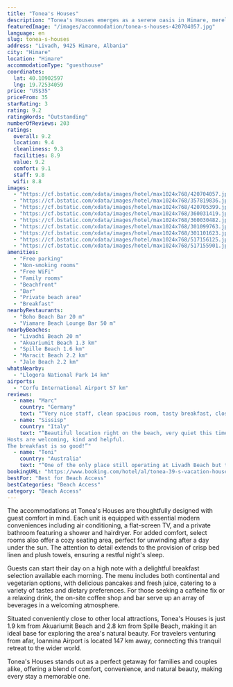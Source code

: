 ```yaml
---
title: "Tonea's Houses"
description: "Tonea's Houses emerges as a serene oasis in Himare, merely 70 meters from the pristine Livadhi Beach, offering guests an exclusive slice of paradise with its private beach area and lush garden vistas."
featuredImage: "/images/accommodation/tonea-s-houses-420704057.jpg"
language: en
slug: tonea-s-houses
address: "Livadh, 9425 Himare, Albania"
city: "Himare"
location: "Himare"
accommodationType: "guesthouse"
coordinates:
  lat: 40.10902597
  lng: 19.72534059
price: "US$35"
priceFrom: 35
starRating: 3
rating: 9.2
ratingWords: "Outstanding"
numberOfReviews: 203
ratings:
  overall: 9.2
  location: 9.4
  cleanliness: 9.3
  facilities: 8.9
  value: 9.2
  comfort: 9.1
  staff: 9.8
  wifi: 8.8
images:
  - "https://cf.bstatic.com/xdata/images/hotel/max1024x768/420704057.jpg?k=2b9368c6f679bc0fed4471280c9a0e92262db75537d62a5977b15a3c724d0dae&o=&hp=1"
  - "https://cf.bstatic.com/xdata/images/hotel/max1024x768/357819836.jpg?k=d3991c5ef0b181a3c008767009720419aa274b7d0f2674ce93b3f1d793e47929&o=&hp=1"
  - "https://cf.bstatic.com/xdata/images/hotel/max1024x768/420705399.jpg?k=bab479ac6b0c96e7ed94147979e5938b76fb48070201c3517584a8d3270152ea&o=&hp=1"
  - "https://cf.bstatic.com/xdata/images/hotel/max1024x768/360031419.jpg?k=1d0224abe4d81327fd65b267833f07209f1b9de0eea5bfdc466788a9d6132577&o=&hp=1"
  - "https://cf.bstatic.com/xdata/images/hotel/max1024x768/360030482.jpg?k=13675d29a31dba74489ce9821ff16b02a857c5c6adfca7ef6349638e081066a8&o=&hp=1"
  - "https://cf.bstatic.com/xdata/images/hotel/max1024x768/301099763.jpg?k=0cbc3b22ea7aaa4e3c28c914d18d5b1ce51af2abd55c71a7c6d5ea4eea30f77d&o=&hp=1"
  - "https://cf.bstatic.com/xdata/images/hotel/max1024x768/301101623.jpg?k=321fae7baf7098b38aa06b4b45dec015a57f4b5b5c8e01430503294ef2026451&o=&hp=1"
  - "https://cf.bstatic.com/xdata/images/hotel/max1024x768/517156125.jpg?k=88e13b9f6d78a58eeed3e7734254b7dcc5b11c7baac6041af4906771dea948bf&o=&hp=1"
  - "https://cf.bstatic.com/xdata/images/hotel/max1024x768/517155901.jpg?k=04dce771ae2472d28972b2ddeda827d0003b4f2595770bce65b0093e1b00d6ef&o=&hp=1"
amenities:
  - "Free parking"
  - "Non-smoking rooms"
  - "Free WiFi"
  - "Family rooms"
  - "Beachfront"
  - "Bar"
  - "Private beach area"
  - "Breakfast"
nearbyRestaurants:
  - "Boho Beach Bar 20 m"
  - "Viamare Beach Lounge Bar 50 m"
nearbyBeaches:
  - "Livadhi Beach 20 m"
  - "Akuariumit Beach 1.3 km"
  - "Spille Beach 1.6 km"
  - "Maracit Beach 2.2 km"
  - "Jale Beach 2.2 km"
whatsNearby:
  - "Llogora National Park 14 km"
airports:
  - "Corfu International Airport 57 km"
reviews:
  - name: "Marc"
    country: "Germany"
    text: "“Very nice staff, clean spacious room, tasty breakfast, close to the beach, parking on site”"
  - name: "Sissisp"
    country: "Italy"
    text: "“Beautiful location right on the beach, very quiet this time of the year (beginning of November). The room is basic, spacious and nice, bed is comfortable.
Hosts are welcoming, kind and helpful.
The breakfast is so good!”"
  - name: "Toni"
    country: "Australia"
    text: "“One of the only place still operating at Livadh Beach but the service from the staff was still excellent. These are perfectly located rooms directly across from the beach. Very comfortable rooms and an awesome two course breakfast with barista...”"
bookingURL: "https://www.booking.com/hotel/al/tonea-39-s-vacation-house.en-gb.html?aid=8035640"
bestFor: "Best for Beach Access"
bestCategories: "Beach Access"
category: "Beach Access"
---
```


The accommodations at Tonea's Houses are thoughtfully designed with guest comfort in mind. Each unit is equipped with essential modern conveniences including air conditioning, a flat-screen TV, and a private bathroom featuring a shower and hairdryer. For added comfort, select rooms also offer a cozy seating area, perfect for unwinding after a day under the sun. The attention to detail extends to the provision of crisp bed linen and plush towels, ensuring a restful night's sleep.

Guests can start their day on a high note with a delightful breakfast selection available each morning. The menu includes both continental and vegetarian options, with delicious pancakes and fresh juice, catering to a variety of tastes and dietary preferences. For those seeking a caffeine fix or a relaxing drink, the on-site coffee shop and bar serve up an array of beverages in a welcoming atmosphere.

Situated conveniently close to other local attractions, Tonea's Houses is just 1.9 km from Akuariumit Beach and 2.8 km from Spille Beach, making it an ideal base for exploring the area's natural beauty. For travelers venturing from afar, Ioannina Airport is located 147 km away, connecting this tranquil retreat to the wider world.

Tonea's Houses stands out as a perfect getaway for families and couples alike, offering a blend of comfort, convenience, and natural beauty, making every stay a memorable one.